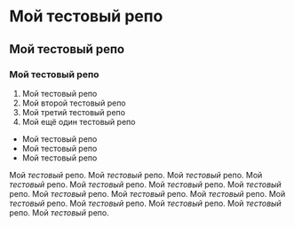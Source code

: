# Мой тестовый репо

## Мой тестовый репо

### Мой тестовый репо

1. Мой тестовый репо
1. Мой второй тестовый репо
1. Мой третий тестовый репо
1. Мой ещё один тестовый репо

* Мой тестовый репо
* Мой тестовый репо
* Мой тестовый репо

Мой *тестовый* репо. Мой *тестовый* репо. Мой *тестовый* репо. Мой *тестовый* репо. Мой *тестовый* репо. Мой *тестовый* репо. Мой *тестовый* репо. Мой *тестовый* репо. Мой *тестовый* репо. Мой *тестовый* репо. Мой *тестовый* репо. Мой *тестовый* репо. Мой *тестовый* репо. Мой *тестовый* репо. Мой *тестовый* репо. 
